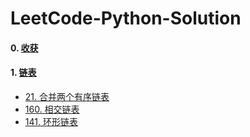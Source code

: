 # LeetCode-Python-Solution
#### 0. [收获](收获.md)
#### 1. [链表](1.链表)
- [21. 合并两个有序链表](1.链表/21.合并两个有序链表.py)
- [160. 相交链表](1.链表/160.相交链表.py)
- [141. 环形链表](1.链表/141.环形链表.py)